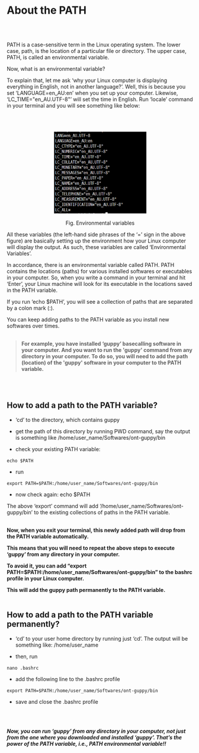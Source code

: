 # **About the PATH** <br />
<br />
<br />

PATH is a case-sensitive term in the Linux operating system. The lower case, path, is the location of a particular file or directory. The upper case, PATH, is called an environmental variable.


Now, what is an environmental variable? 


To explain that, let me ask ‘why your Linux computer is displaying everything in English, not in another language?’. Well, this is because you set ‘LANGUAGE=en_AU:en’ when you set up your computer. Likewise, ‘LC_TIME="en_AU.UTF-8"’ will set the time in English. Run ‘locale’ command in your terminal and you will see something like below:
 
 <br />
 <br />
<p align="center">
  <img 
    width="250"
    height="220"
    src="https://github.com/asadprodhan/About-the-PATH/blob/main/PATH_Variables.PNG"
  >
<p align = "center">
Fig. Environmental variables
</p>


All these variables (the left-hand side phrases of the ‘=’ sign in the above figure) are basically setting up the environment how your Linux computer will display the output. As such, these variables are called ‘Environmental Variables’.


In accordance, there is an environmental variable called PATH. PATH contains the locations (paths) for various installed softwares or executables in your computer. So, when you write a command in your terminal and hit ‘Enter’, your Linux machine will look for its executable in the locations saved in the PATH variable. 


If you run ‘echo $PATH’, you will see a collection of paths that are separated by a colon mark (:).


You can keep adding paths to the PATH variable as you install new softwares over times. 
<br />
<br />

>**For example, you have installed ‘guppy’ basecalling software in your computer. And you want to run the 'guppy' command from any directory in your computer. To do so, you will need to add the path (location) of the 'guppy' software in your computer to the PATH variable.**
<br />
<br />

## **How to add a path to the PATH variable?**



- ‘cd’ to the directory, which contains guppy


- get the path of this directory by running PWD command, say the output is something like /home/user_name/Softwares/ont-guppy/bin


- check your existing PATH variable: 

```
echo $PATH 
```


- run 

```
export PATH=$PATH:/home/user_name/Softwares/ont-guppy/bin
```


- now check again: echo $PATH 


The above ‘export’ command will add ‘/home/user_name/Softwares/ont-guppy/bin’ to the existing collections of paths in the PATH variable. 
<br />
<br />


**Now, when you exit your terminal, this newly added path will drop from the PATH variable automatically.**


**This means that you will need to repeat the above steps to execute ‘guppy’ from any directory in your computer.** 


**To avoid it, you can add “export PATH=$PATH:/home/user_name/Softwares/ont-guppy/bin” to the bashrc profile in your Linux computer.**


**This will add the guppy path permanently to the PATH variable.** 
<br />
<br />

## **How to add a path to the PATH variable permanently?**


- ‘cd’ to your user home directory by running just ‘cd’. The output will be something like: /home/user_name


- then, run 
```
nano .bashrc
```


- add the following line to the .bashrc profile

```
export PATH=$PATH:/home/user_name/Softwares/ont-guppy/bin
```


- save and close the .bashrc profile
<br />
<br />

***Now, you can run ‘guppy’ from any directory in your computer, not just from the one where you downloaded and installed ‘guppy’. That’s the power of the PATH variable, i.e., PATH environmental variable!!***
